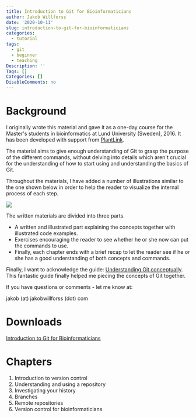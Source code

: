 ```yaml
---
title: Introduction to Git for Bioinformaticians
author: Jakob Willforss
date: '2020-10-11'
slug: introduction-to-git-for-bioinformaticians
categories:
  - tutorial
tags:
  - git
  - beginner
  - teaching
Description: ''
Tags: []
Categories: []
DisableComments: no
---
```


# Background

I originally wrote this material and gave it as a one-day course for the Master's students in bioinformatics at Lund University (Sweden), 2016. It has been developed with support from [PlantLink](http://www.plantlink.se/).

The material aims to give enough understanding of Git to grasp the purpose of the different commands, without delving into details which aren't crucial for the understanding of how to start using and understanding the basics of Git.

Throughout the materials, I have added a number of illustrations similar to the one shown below in order to help the reader to visualize the internal process of each step. 

![](/post/2020-10-11-introduction-to-git-for-bioinformaticians.en_files/git_overview_web_medium.png)

 The written materials are divided into three parts.

* A written and illustrated part explaining the concepts together with illustrated code examples.
* Exercises encouraging the reader to see whether he or she now can put the commands to use.
* Finally, each chapter ends with a brief recap to let the reader see if he or she has a good understanding of both concepts and commands.

Finally, I want to acknowledge the guide: [Understanding Git conceptually](https://www.sbf5.com/~cduan/technical/git/). This fantastic guide finally helped me piecing the concepts of Git together.

If you have questions or comments - let me know at:

jakob (at) jakobwillforss (dot) com

# Downloads

[Introduction to Git for Bioinformaticians](https://www.dropbox.com/s/mg4kl3iz6k8jdeo/introduction_to_git_for_bioinformaticians_v1.1.pdf?dl=0)

# Chapters

1. Introduction to version control
2. Understanding and using a repository
3. Investigating your history
4. Branches
5. Remote repositories
6. Version control for bioinformaticians










